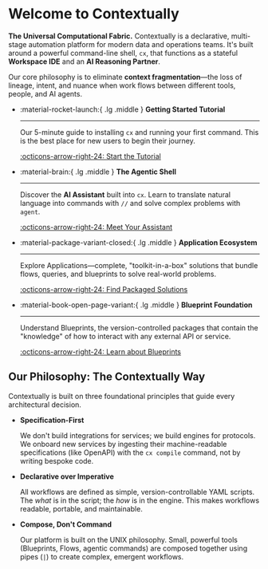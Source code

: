 # Welcome to Contextually

**The Universal Computational Fabric.** Contextually is a declarative, multi-stage automation platform for modern data and operations teams. It's built around a powerful command-line shell, `cx`, that functions as a stateful **Workspace IDE** and an **AI Reasoning Partner**.

Our core philosophy is to eliminate **context fragmentation**—the loss of lineage, intent, and nuance when work flows between different tools, people, and AI agents.

<div class="grid cards" markdown>

- :material-rocket-launch:{ .lg .middle } **Getting Started Tutorial**

  ***

  Our 5-minute guide to installing `cx` and running your first command. This is the best place for new users to begin their journey.

  [:octicons-arrow-right-24: Start the Tutorial](tutorials/getting-started.md)

- :material-brain:{ .lg .middle } **The Agentic Shell**

  ***

  Discover the **AI Assistant** built into `cx`. Learn to translate natural language into commands with `//` and solve complex problems with `agent`.

  [:octicons-arrow-right-24: Meet Your Assistant](concepts/agentic-shell.md)

- :material-package-variant-closed:{ .lg .middle } **Application Ecosystem**

  ***

  Explore Applications—complete, "toolkit-in-a-box" solutions that bundle flows, queries, and blueprints to solve real-world problems.

  [:octicons-arrow-right-24: Find Packaged Solutions](concepts/application-ecosystem.md)

- :material-book-open-page-variant:{ .lg .middle } **Blueprint Foundation**

  ***

  Understand Blueprints, the version-controlled packages that contain the "knowledge" of how to interact with any external API or service.

  [:octicons-arrow-right-24: Learn about Blueprints](concepts/blueprint-ecosystem.md)

</div>

## Our Philosophy: The Contextually Way

Contextually is built on three foundational principles that guide every architectural decision.

- **Specification-First**

  We don't build integrations for services; we build engines for protocols. We onboard new services by ingesting their machine-readable specifications (like OpenAPI) with the `cx compile` command, not by writing bespoke code.

- **Declarative over Imperative**

  All workflows are defined as simple, version-controllable YAML scripts. The _what_ is in the script; the _how_ is in the engine. This makes workflows readable, portable, and maintainable.

- **Compose, Don't Command**

  Our platform is built on the UNIX philosophy. Small, powerful tools (Blueprints, Flows, agentic commands) are composed together using pipes (`|`) to create complex, emergent workflows.
